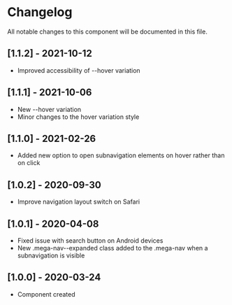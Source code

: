 # Changelog
All notable changes to this component will be documented in this file.

## [1.1.2] - 2021-10-12
- Improved accessibility of --hover variation 

## [1.1.1] - 2021-10-06
- New --hover variation
- Minor changes to the hover variation style

## [1.1.0] - 2021-02-26
- Added new option to open subnavigation elements on hover rather than on click

## [1.0.2] - 2020-09-30
- Improve navigation layout switch on Safari

## [1.0.1] - 2020-04-08
- Fixed issue with search button on Android devices
- New .mega-nav--expanded class added to the .mega-nav when a subnavigation is visible

## [1.0.0] - 2020-03-24
- Component created
